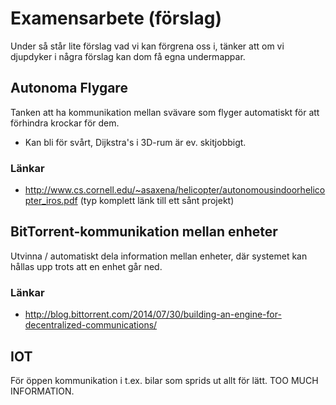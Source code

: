 # Examensarbete (förslag)

Under så står lite förslag vad vi kan förgrena oss i, tänker att om vi djupdyker i några förslag kan dom få egna undermappar.

## Autonoma Flygare

Tanken att ha kommunikation mellan svävare som flyger automatiskt för att förhindra krockar för dem.

* Kan bli för svårt, Dijkstra's i 3D-rum är ev. skitjobbigt. 

### Länkar

* http://www.cs.cornell.edu/~asaxena/helicopter/autonomousindoorhelicopter_iros.pdf (typ komplett länk till ett sånt projekt)

## BitTorrent-kommunikation mellan enheter

Utvinna / automatiskt dela information mellan enheter, där systemet kan hållas upp trots att en enhet går ned.

### Länkar

* http://blog.bittorrent.com/2014/07/30/building-an-engine-for-decentralized-communications/

## IOT

För öppen kommunikation i t.ex. bilar som sprids ut allt för lätt. TOO MUCH INFORMATION.

